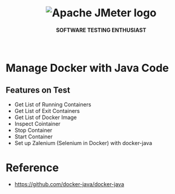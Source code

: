 <h1 align="center"><img src="https://user-images.githubusercontent.com/26521948/72658109-63a1d400-39e7-11ea-9667-c652586b4508.png" alt="Apache JMeter logo" /></h1>
<h4 align="center">SOFTWARE TESTING ENTHUSIAST</h4>
<br>

# Manage Docker with Java Code
## Features on Test
- Get List of Running Containers
- Get List of Exit Containers
- Get List of Docker Image
- Inspect Cointainer
- Stop Container
- Start Container
- Set up Zalenium (Selenium in Docker) with docker-java

# Reference
- https://github.com/docker-java/docker-java
